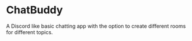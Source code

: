 # ChatBuddy
A Discord like basic chatting app with the option to create different rooms for different topics.
